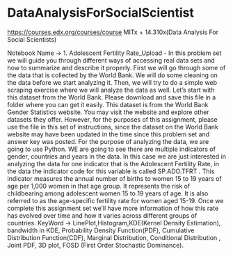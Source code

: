 # DataAnalysisForSocialScientist
https://courses.edx.org/courses/course MITx + 14.310x(Data Analysis For Social Scientists)


Notebook Name -> 1. Adolescent Fertility Rate_Upload - In this problem set we will guide you through different ways of accessing real data sets and how to summarize and describe it properly. First we will go through some of the data that is collected by the World Bank. We will do some cleaning on the data before we start analyzing it. Then, we will try to do a simple web scraping exercise where we will analyze the data as well.
Let’s start with this dataset from the World Bank. Please download and save this file in a folder where you can get it easily.
This dataset is from the World Bank Gender Statistics website. You may visit the website and explore other datasets they offer. However, for the purposes of this assignment, please use the file in this set of instructions, since the dataset on the World Bank website may have been updated in the time since this problem set and answer key was posted.
For the purpose of analyzing the data, we are going to use Python. WE are going to see there are multiple indicators of gender, countries and years in the data.
In this case we are just interested in analyzing the data for one indicator that is the Adolescent Fertility Rate, in the data the indicator code for this variable is called SP.ADO.TFRT .
This indicator measures the annual number of births to women 15 to 19 years of age per 1,000 women in that age group. It represents the risk of childbearing among adolescent women 15 to 19 years of age. It is also referred to as the age-specific fertility rate for women aged 15-19. Once we complete this assignment set we’ll have more information of how this rate has evolved over time and how it varies across different groups of countries.
KeyWord -> LinePlot,Histogram,KDE(Kernel Density Estimation), bandwidth in KDE, Probability Density Function(PDF), Cumulative Distribution Function(CDF), Marginal Distribution, Conditional Distribution , Joint PDF, 3D plot,  FOSD (First Order Stochastic Dominance).

